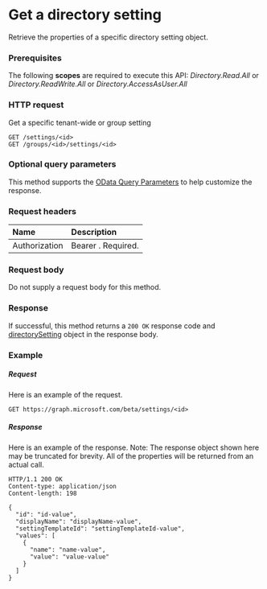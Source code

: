 # Get a directory setting

Retrieve the properties of a specific directory setting object.
### Prerequisites
The following **scopes** are required to execute this API: *Directory.Read.All* or *Directory.ReadWrite.All* or *Directory.AccessAsUser.All*
### HTTP request
<!-- { "blockType": "ignored" } -->
Get a specific tenant-wide or group setting
```http
GET /settings/<id>
GET /groups/<id>/settings/<id>
```
### Optional query parameters
This method supports the [OData Query Parameters](http://graph.microsoft.io/docs/overview/query_parameters) to help customize the response.

### Request headers
| Name      |Description|
|:----------|:----------|
| Authorization  | Bearer <token>. Required.|

### Request body
Do not supply a request body for this method.
### Response
If successful, this method returns a `200 OK` response code and [directorySetting](../resources/directorysetting.md) object in the response body.
### Example
##### Request
Here is an example of the request.
<!-- {
  "blockType": "request",
  "name": "get_directorysetting"
}-->
```http
GET https://graph.microsoft.com/beta/settings/<id>
```
##### Response
Here is an example of the response. Note: The response object shown here may be truncated for brevity. All of the properties will be returned from an actual call.
<!-- {
  "blockType": "response",
  "truncated": true,
  "@odata.type": "microsoft.graph.directorysetting"
} -->
```http
HTTP/1.1 200 OK
Content-type: application/json
Content-length: 198

{
  "id": "id-value",
  "displayName": "displayName-value",
  "settingTemplateId": "settingTemplateId-value",
  "values": [
    {
      "name": "name-value",
      "value": "value-value"
    }
  ]
}
```

<!-- uuid: 8fcb5dbc-d5aa-4681-8e31-b001d5168d79
2015-10-25 14:57:30 UTC -->
<!-- {
  "type": "#page.annotation",
  "description": "Get directorySetting",
  "keywords": "",
  "section": "documentation",
  "tocPath": ""
}-->